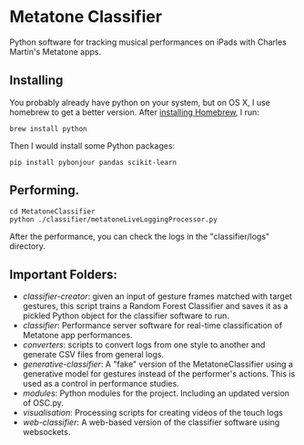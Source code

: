 # Metatone Classifier

Python software for tracking musical performances on iPads with Charles Martin's Metatone apps. 

## Installing

You probably already have python on your system, but on OS X, I use homebrew to get a better version. After [installing Homebrew](), I run:

    brew install python

Then I would install some Python packages:
    
    pip install pybonjour pandas scikit-learn

## Performing.

    cd MetatoneClassifier
    python ./classifier/metatoneLiveLoggingProcessor.py

After the performance, you can check the logs in the "classifier/logs" directory.

## Important Folders:

- *classifier-creator*: given an input of gesture frames matched with target gestures, this script trains a Random Forest Classifier and saves it as a pickled Python object for the classifier software to run.
- *classifier*: Performance server software for real-time classification of Metatone app performances.
- *converters*: scripts to convert logs from one style to another and generate CSV files from general logs.
- *generative-classifier*: A "fake" version of the MetatoneClassifier using a generative model for gestures instead of the performer's actions. This is used as a control in performance studies.
- *modules*: Python modules for the project. Including an updated version of OSC.py.
- *visualisation*: Processing scripts for creating videos of the touch logs
- *web-classifier*: A web-based version of the classifier software using websockets.